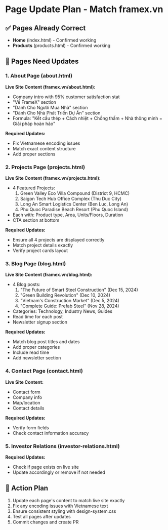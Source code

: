 # Page Update Plan - Match framex.vn

## ✅ Pages Already Correct
- **Home** (index.html) - Confirmed working
- **Products** (products.html) - Confirmed working

## 📝 Pages Need Updates

### 1. About Page (about.html)
**Live Site Content (framex.vn/about.html):**
- Company intro with 95% customer satisfaction stat
- "Về FrameX" section
- "Dành Cho Người Mua Nhà" section  
- "Dành Cho Nhà Phát Triển Dự Án" section
- Formula: "Kết cấu thép + Cách nhiệt + Chống thấm + Nhà thông minh = Giải pháp hoàn hảo"

**Required Updates:**
- Fix Vietnamese encoding issues
- Match exact content structure
- Add proper sections

### 2. Projects Page (projects.html)
**Live Site Content (framex.vn/projects.html):**
- 4 Featured Projects:
  1. Green Valley Eco Villa Compound (District 9, HCMC)
  2. Saigon Tech Hub Office Complex (Thu Duc City)
  3. Long An Smart Logistics Center (Ben Luc, Long An)
  4. Phu Quoc Paradise Beach Resort (Phu Quoc Island)
- Each with: Product type, Area, Units/Floors, Duration
- CTA section at bottom

**Required Updates:**
- Ensure all 4 projects are displayed correctly
- Match project details exactly
- Verify project cards layout

### 3. Blog Page (blog.html)
**Live Site Content (framex.vn/blog.html):**
- 4 Blog posts:
  1. "The Future of Smart Steel Construction" (Dec 15, 2024)
  2. "Green Building Revolution" (Dec 10, 2024)
  3. "Vietnam's Construction Market" (Dec 5, 2024)
  4. "Complete Guide: Prefab Steel" (Nov 28, 2024)
- Categories: Technology, Industry News, Guides
- Read time for each post
- Newsletter signup section

**Required Updates:**
- Match blog post titles and dates
- Add proper categories
- Include read time
- Add newsletter section

### 4. Contact Page (contact.html)
**Live Site Content:**
- Contact form
- Company info
- Map/location
- Contact details

**Required Updates:**
- Verify form fields
- Check contact information accuracy

### 5. Investor Relations (investor-relations.html)
**Required Updates:**
- Check if page exists on live site
- Update accordingly or remove if not needed

## 🎯 Action Plan
1. Update each page's content to match live site exactly
2. Fix any encoding issues with Vietnamese text
3. Ensure consistent styling with design-system.css
4. Test all pages after updates
5. Commit changes and create PR